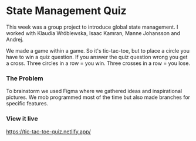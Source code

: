 # State Management Quiz

This week was a group project to introduce global state management. I worked with Klaudia Wróblewska, Isaac Kamran, Manne Johansson and Andrej.

We made a game within a game. So it's tic-tac-toe, but to place a circle you have to win a quiz question. If you answer the quiz question wrong you get a cross. Three circles in a row = you win. Three crosses in a row = you lose.

### The Problem

To brainstorm we used Figma where we gathered ideas and inspirational pictures. We mob programmed most of the time but also made branches for specific features.

### View it live

https://tic-tac-toe-quiz.netlify.app/
